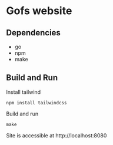 # Gofs website

## Dependencies

- go
- npm
- make

## Build and Run

Install tailwind

```
npm install tailwindcss
```

Build and run

```
make
```

Site is accessible at http://localhost:8080
